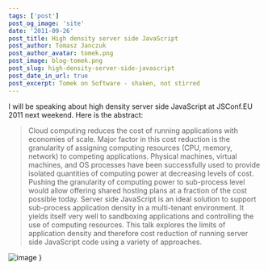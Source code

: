 ```yaml
---
tags: ['post']
post_og_image: 'site'
date: '2011-09-26'  
post_title: High density server side JavaScript
post_author: Tomasz Janczuk
post_author_avatar: tomek.png
post_image: blog-tomek.png
post_slug: high-density-server-side-javascript
post_date_in_url: true
post_excerpt: Tomek on Software - shaken, not stirred
---
```





I will be speaking about high density server side JavaScript at JSConf.EU 2011 next weekend. Here is the abstract:  

>
> Cloud computing reduces the cost of running applications with economies of scale. Major factor in this cost reduction is the granularity of assigning computing resources (CPU, memory, network) to competing applications. Physical machines, virtual machines, and OS processes have been successfully used to provide isolated quantities of computing power at decreasing levels of cost. Pushing the granularity of computing power to sub-process level would allow offering shared hosting plans at a fraction of the cost possible today. Server side JavaScript is an ideal solution to support sub-process application density in a multi-tenant environment. It yields itself very well to sandboxing applications and controlling the use of computing resources. This talk explores the limits of application density and therefore cost reduction of running server side JavaScript code using a variety of approaches.  

 ![image](http://lh3.ggpht.com/-c2EAGkseGDU/ToCz9ptkjBI/AAAAAAAAB1M/4w7fRkWF0SE/image_thumb%25255B2%25255D.png?imgmax=800)  }